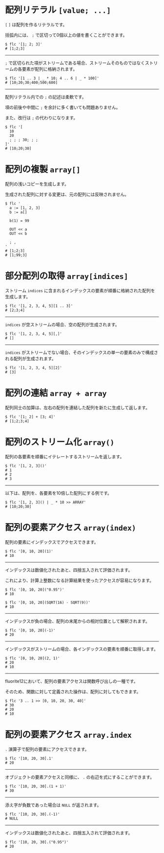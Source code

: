 # 配列リテラル `[value; ...]`

`[` `]` は配列を作るリテラルです。

括弧内には、 `;` で区切って0個以上の値を書くことができます。

```shell
$ flc '[1; 2; 3]'
# [1;2;3]
```

---

`;` で区切られた項がストリームである場合、ストリームそのものではなくストリームの各要素が配列に格納されます。

```shell
$ flc '[1 .. 3 | _ * 10; 4 .. 6 | _ * 100]'
# [10;20;30;400;500;600]
```

---

配列リテラル内での `;` の記述は柔軟です。

項の前後や中間に `;` を余計に多く書いても問題ありません。

また、改行は `;` の代わりになります。

```shell
$ flc '[
  10
  20
  ; ; ; 30; ; ;
]'
# [10;20;30]
```

# 配列の複製 `array[]`

配列の浅いコピーを生成します。

生成された配列に対する変更は、元の配列には反映されません。

```shell
$ flc '
  a := [1, 2, 3]
  b := a[]
  
  b(1) = 99
  
  OUT << a
  OUT << b
  
  ; ,
'
# [1;2;3]
# [1;99;3]
```

# 部分配列の取得 `array[indices]`

ストリーム `indices` に含まれるインデックスの要素が順番に格納された配列を生成します。

```shell
$ flc '[1, 2, 3, 4, 5][1 .. 3]'
# [2;3;4]
```

---

`indices` が空ストリームの場合、空の配列が生成されます。

```shell
$ flc '[1, 2, 3, 4, 5][,]'
# []
```

---

`indices` がストリームでない場合、そのインデックスの単一の要素のみで構成される配列が生成されます。

```shell
$ flc '[1, 2, 3, 4, 5][2]'
# [3]
```

# 配列の連結 `array + array`

配列同士の加算は、左右の配列を連結した配列を新たに生成して返します。

```shell
$ flc '[1; 2] + [3; 4]'
# [1;2;3;4]
```

# 配列のストリーム化 `array()`

配列の各要素を順番にイテレートするストリームを返します。

```shell
$ flc '[1, 2, 3]()'
# 1
# 2
# 3
```

---

以下は、配列を、各要素を10倍した配列にする例です。

```shell
$ flc '[1, 2, 3]() | _ * 10 >> ARRAY'
# [10;20;30]
```

# 配列の要素アクセス `array(index)`

配列の要素にインデックスでアクセスできます。

```shell
$ flc '[0, 10, 20](1)'
# 10
```

---

インデックスは数値化されたあと、四捨五入されて評価されます。

これにより、計算上整数になる計算結果を使ったアクセスが容易になります。

```shell
$ flc '[0, 10, 20]("0.95")'
# 10

$ flc '[0, 10, 20](SQRT(16) - SQRT(9))'
# 10
```

---

インデックスが負の場合、配列の末尾からの相対位置として解釈されます。

```shell
$ flc '[0, 10, 20](-1)'
# 20
```

---

インデックスがストリームの場合、各インデックスの要素を順番に取得します。

```shell
$ flc '[0, 10, 20](2, 1)'
# 20
# 10
```

---

fluorite12において、配列の要素アクセスは関数呼び出しの一種です。

そのため、関数に対して定義された操作は、配列に対してもできます。

```shell
$ flc '3 .. 1 >> [0, 10, 20, 30, 40]'
# 30
# 20
# 10
```

# 配列の要素アクセス `array.index`

`.` 演算子で配列の要素にアクセスできます。

```shell
$ flc '[10, 20, 30].1'
# 20
```

---

オブジェクトの要素アクセスと同様に、 `.` の右辺を式にすることができます。

```shell
$ flc '[10, 20, 30].(1 + 1)'
# 30
```

---

添え字が負数であった場合は `NULL` が返されます。

```shell
$ flc '[10, 20, 30].(-1)'
# NULL
```

---

インデックスは数値化されたあと、四捨五入されて評価されます。

```shell
$ flc '[10, 20, 30].("0.95")'
# 20
```
